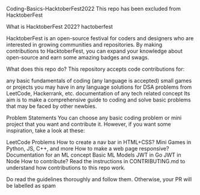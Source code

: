 

Coding-Basics-HacktoberFest2022
This repo has been excluded from HacktoberFest

What is HacktoberFest 2022?
hactoberfest

HacktoberFest is an open-source festival for coders and designers who are interested in growing communities and repositories. By making contributions to HacktoberFest, you can expand your knowledge about open-source and earn some amazing badges and swags.

What does this repo do?
This repository accepts code contributions for:

any basic fundamentals of coding (any language is accepted)
small games or projects you may have in any language
solutions for DSA problems from LeetCode, Hackerrank, etc.
documentation of any tech related concept
Its aim is to make a comprehensive guide to coding and solve basic problems that may be faced by other newbies.

Problem Statements
You can choose any basic coding problem or mini project that you want and contribute it. However, if you want some inspiration, take a look at these:

LeetCode Problems
How to create a nav bar in HTML+CSS?
Mini Games in Python, JS, C++, and more
How to make a web page responsive?
Documentation for an ML concept
Basic ML Models
JWT in Go
JWT in Node
How to contribute?
Read the instructions in CONTRIBUTING.md to understand how contributions to this repo work.

Do read the guidelines thoroughly and follow them. Otherwise, your PR will be labelled as spam
